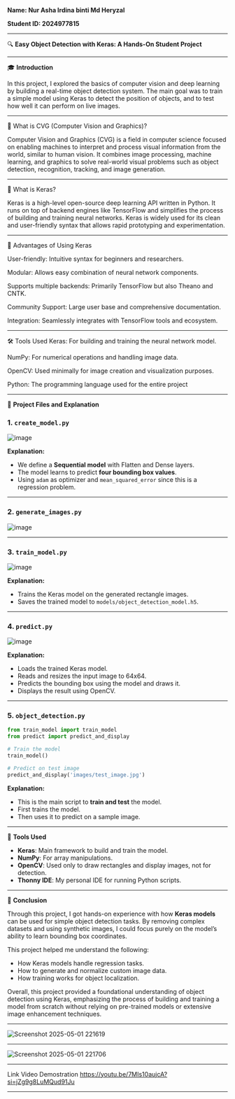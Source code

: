 **Name: Nur Asha Irdina binti Md Heryzal**

**Student ID: 2024977815**

---

🔍 **Easy Object Detection with Keras: A Hands-On Student Project**

---

🎓 **Introduction**

In this project, I explored the basics of computer vision and deep learning by building a real-time object detection system. The main goal was to train a simple model using Keras to detect the position of objects, and to test how well it can perform on live images.


---

🧠 What is CVG (Computer Vision and Graphics)?

Computer Vision and Graphics (CVG) is a field in computer science focused on enabling machines to interpret and process visual information from the world, similar to human vision. It combines image processing, machine learning, and graphics to solve real-world visual problems such as object detection, recognition, tracking, and image generation.

---

🧠 What is Keras?

Keras is a high-level open-source deep learning API written in Python. It runs on top of backend engines like TensorFlow and simplifies the process of building and training neural networks. Keras is widely used for its clean and user-friendly syntax that allows rapid prototyping and experimentation.

---



🔗 Advantages of Using Keras

User-friendly: Intuitive syntax for beginners and researchers.

Modular: Allows easy combination of neural network components.

Supports multiple backends: Primarily TensorFlow but also Theano and CNTK.

Community Support: Large user base and comprehensive documentation.

Integration: Seamlessly integrates with TensorFlow tools and ecosystem.

--- 

🛠️ Tools Used
Keras: For building and training the neural network model.

NumPy: For numerical operations and handling image data.

OpenCV: Used minimally for image creation and visualization purposes.

Python: The programming language used for the entire project

---

📁 **Project Files and Explanation**

### 1. `create_model.py`

![image](https://github.com/user-attachments/assets/5a67038e-d712-4450-ba54-ca059c783453)

**Explanation:**
- We define a **Sequential model** with Flatten and Dense layers.
- The model learns to predict **four bounding box values**.
- Using `adam` as optimizer and `mean_squared_error` since this is a regression problem.

---

### 2. `generate_images.py`

![image](https://github.com/user-attachments/assets/0eb7942b-6661-4fa6-9232-ffc46bcad0ad)


---

### 3. `train_model.py`

![image](https://github.com/user-attachments/assets/d0f58b8d-366e-4a3f-83aa-2a806c022565)

**Explanation:**
- Trains the Keras model on the generated rectangle images.
- Saves the trained model to `models/object_detection_model.h5`.

---

### 4. `predict.py`

![image](https://github.com/user-attachments/assets/783ef5c2-0ec7-45c4-b139-c1950ac4571d)

**Explanation:**
- Loads the trained Keras model.
- Reads and resizes the input image to 64x64.
- Predicts the bounding box using the model and draws it.
- Displays the result using OpenCV.

---

### 5. `object_detection.py`
```python
from train_model import train_model
from predict import predict_and_display

# Train the model
train_model()

# Predict on test image
predict_and_display('images/test_image.jpg')
```
**Explanation:**
- This is the main script to **train and test** the model.
- First trains the model.
- Then uses it to predict on a sample image.

---

🔧 **Tools Used**

- **Keras**: Main framework to build and train the model.
- **NumPy**: For array manipulations.
- **OpenCV**: Used only to draw rectangles and display images, not for detection.
- **Thonny IDE**: My personal IDE for running Python scripts.

---

🔹 **Conclusion**

Through this project, I got hands-on experience with how **Keras models** can be used for simple object detection tasks. By removing complex datasets and using synthetic images, I could focus purely on the model’s ability to learn bounding box coordinates.

This project helped me understand the following:
- How Keras models handle regression tasks.
- How to generate and normalize custom image data.
- How training works for object localization.

Overall, this project provided a foundational understanding of object detection using Keras, emphasizing the process of building and training a model from scratch without relying on pre-trained models or extensive image enhancement techniques.​


---

![Screenshot 2025-05-01 221619](https://github.com/user-attachments/assets/317bf9e9-8b3d-41fd-8651-b6b1e5d860c9)

---

![Screenshot 2025-05-01 221706](https://github.com/user-attachments/assets/b8a2e33b-c6c6-4bd6-974e-7fd0a314683b)

---


Link Video Demostration
https://youtu.be/7MIs10aujcA?si=jZg9g8LuMQud91Ju

---

